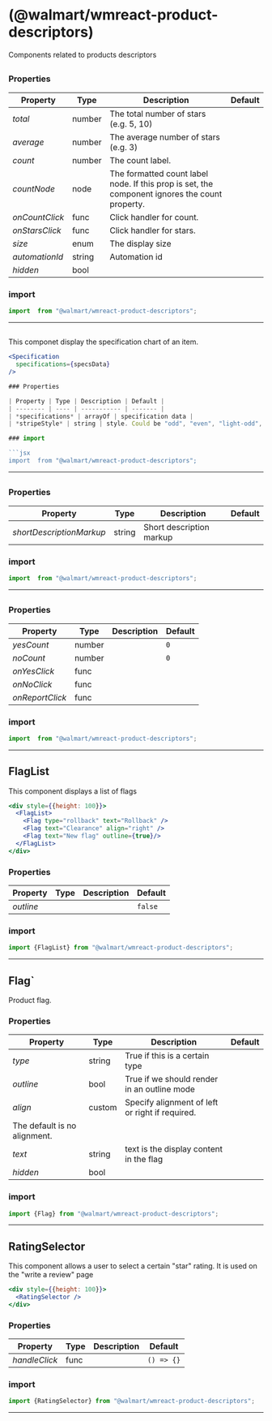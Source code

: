 #  (@walmart/wmreact-product-descriptors)

Components related to products descriptors


## 



### Properties

| Property | Type | Description | Default |
| -------- | ---- | ----------- | ------- |
| *total* | number | The total number of stars (e.g. 5, 10) | 
| *average* | number | The average number of stars (e.g. 3) | 
| *count* | number | The count label. | 
| *countNode* | node | The formatted count label node. If this prop is set, the component ignores the count property. | 
| *onCountClick* | func | Click handler for count. | 
| *onStarsClick* | func | Click handler for stars. | 
| *size* | enum | The display size | 
| *automationId* | string | Automation id | 
| *hidden* | bool |  | 

### import

```jsx
import  from "@walmart/wmreact-product-descriptors";
```

<hr/>

## 

This componet display the specification chart of an item.
```jsx
<Specification
  specifications={specsData}
/>

### Properties

| Property | Type | Description | Default |
| -------- | ---- | ----------- | ------- |
| *specifications* | arrayOf | specification data | 
| *stripeStyle* | string | style. Could be "odd", "even", "light-odd", "light-even" | `"odd"`

### import

```jsx
import  from "@walmart/wmreact-product-descriptors";
```

<hr/>

## 



### Properties

| Property | Type | Description | Default |
| -------- | ---- | ----------- | ------- |
| *shortDescriptionMarkup* | string | Short description markup | 

### import

```jsx
import  from "@walmart/wmreact-product-descriptors";
```

<hr/>

## 



### Properties

| Property | Type | Description | Default |
| -------- | ---- | ----------- | ------- |
| *yesCount* | number |  | `0`
| *noCount* | number |  | `0`
| *onYesClick* | func |  | 
| *onNoClick* | func |  | 
| *onReportClick* | func |  | 

### import

```jsx
import  from "@walmart/wmreact-product-descriptors";
```

<hr/>

## FlagList

This component displays a list of flags

```jsx
<div style={{height: 100}}>
  <FlagList>
    <Flag type="rollback" text="Rollback" />
    <Flag text="Clearance" align="right" />
    <Flag text="New flag" outline={true}/>
  </FlagList>
</div>

```

### Properties

| Property | Type | Description | Default |
| -------- | ---- | ----------- | ------- |
| *outline* |  |  | `false`

### import

```jsx
import {FlagList} from "@walmart/wmreact-product-descriptors";
```

<hr/>

## Flag`

Product flag.

### Properties

| Property | Type | Description | Default |
| -------- | ---- | ----------- | ------- |
| *type* | string | True if this is a certain type | 
| *outline* | bool | True if we should render in an outline mode | 
| *align* | custom | Specify alignment of left or right if required.
  The default is no alignment. | 
| *text* | string | text is the display content in the flag | 
| *hidden* | bool |  | 

### import

```jsx
import {Flag} from "@walmart/wmreact-product-descriptors";
```

<hr/>

## RatingSelector

This component allows a user to select a certain "star" rating.
It is used on the "write a review" page

```jsx
<div style={{height: 100}}>
  <RatingSelector />
</div>
```

### Properties

| Property | Type | Description | Default |
| -------- | ---- | ----------- | ------- |
| *handleClick* | func |  | `() => {}`

### import

```jsx
import {RatingSelector} from "@walmart/wmreact-product-descriptors";
```

<hr/>
